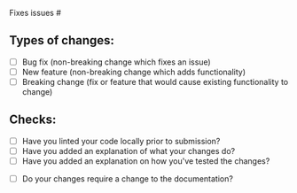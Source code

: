 Fixes issues #

## Types of changes:
<!--- What types of changes does your code introduce? Put an `x` in all the boxes that apply: -->
- [ ] Bug fix (non-breaking change which fixes an issue)
- [ ] New feature (non-breaking change which adds functionality)
- [ ] Breaking change (fix or feature that would cause existing functionality to change)

## Checks:
- [ ] Have you linted your code locally prior to submission?
- [ ] Have you added an explanation of what your changes do?
- [ ] Have you added an explanation on how you've tested the changes?
<!--- Put an `x` if the documentation needs to change: -->
- [ ] Do your changes require a change to the documentation?
